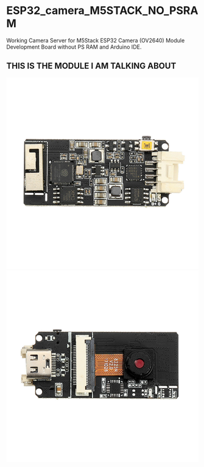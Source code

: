 # ESP32_camera_M5STACK_NO_PSRAM

Working Camera Server for M5Stack ESP32 Camera (OV2640) Module Development Board without PS RAM and Arduino IDE.


## THIS IS THE MODULE I AM TALKING ABOUT
![](ESP32MODULE_OV2640_back.jpg)
![](ESP32MODULE_OV2640_font.jpg)
